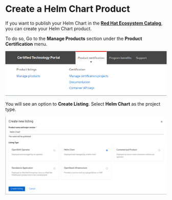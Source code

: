 # Create a Helm Chart Product

If you want to publish your Helm Chart in the [**Red Hat Ecosystem Catalog**](https://catalog.redhat.com/platform/red-hat-openshift/software/search?type=Helm%20chart), you can create your Helm Chart product.

To do so, Go to the **Manage Products** section under the **Product Certification** menu.&#x20;

![Product certification Menu](<../../.gitbook/assets/Menu product.png>)

You will see an option to **Create Listing**. Select **Helm Chart** as the project type.

![New Listing - Helm Chart](<../../.gitbook/assets/Helm chart Product creation.png>)
